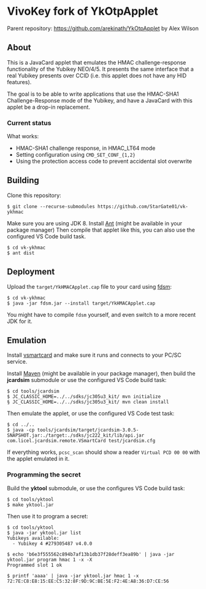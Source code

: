 # VivoKey fork of YkOtpApplet

Parent repository: https://github.com/arekinath/YkOtpApplet by Alex Wilson
## About

This is a JavaCard applet that emulates the HMAC challenge-response functionality of the Yubikey NEO/4/5. It presents the same interface that a real Yubikey presents over CCID (i.e. this applet does not have any HID features).

The goal is to be able to write applications that use the HMAC-SHA1 Challenge-Response mode of the Yubikey, and have a JavaCard with this applet be a drop-in replacement.

### Current status

What works:

 * HMAC-SHA1 challenge response, in HMAC_LT64 mode
 * Setting configuration using `CMD_SET_CONF_{1,2}`
 * Using the protection access code to prevent accidental slot overwrite

## Building

Clone this repository:

```
$ git clone --recurse-submodules https://github.com/StarGate01/vk-ykhmac
```

Make sure you are using JDK 8. Install [Ant](https://ant.apache.org/) (might be available in your package manager) Then compile that applet like this, you can also use the configured VS Code build task.

```
$ cd vk-ykhmac
$ ant dist
```

## Deployment

Upload the `target/YkHMACApplet.cap` file to your card using [fdsm](https://github.com/fidesmo/fdsm):

```
$ cd vk-ykhmac
$ java -jar fdsm.jar --install target/YkHMACApplet.cap
```

You might have to compile `fdsm` yourself, and even switch to a more recent JDK for it.

## Emulation

Install [vsmartcard](https://frankmorgner.github.io/vsmartcard/) and make sure it runs and connects to your PC/SC service. 

Install [Maven](https://maven.apache.org/) (might be available in your package manager), then build  the **jcardsim** submodule or use the configured VS Code build task:

```
$ cd tools/jcardsim
$ JC_CLASSIC_HOME=../../sdks/jc305u3_kit/ mvn initialize
§ JC_CLASSIC_HOME=../../sdks/jc305u3_kit/ mvn clean install

```

Then emulate the applet, or use the configured VS Code test task:

```
$ cd ../..
$ java -cp tools/jcardsim/target/jcardsim-3.0.5-SNAPSHOT.jar:./target:./sdks/jc222_kit/lib/api.jar com.licel.jcardsim.remote.VSmartCard test/jcardsim.cfg
```

If everything works, `pcsc_scan` should show a reader `Virtual PCD 00 00` with the applet emulated in it.

### Programming the secret

Build the **yktool** submodule, or use the configures VS Code build task:

```
$ cd tools/yktool
$ make yktool.jar
```

Then use it to program a secret:

```
$ cd tools/yktool
$ java -jar yktool.jar list
Yubikeys available:
  - Yubikey 4 #279305487 v4.0.0

$ echo 'b6e3f555562c894b7af13b1db37f28deff3ea89b' | java -jar yktool.jar program hmac 1 -x -X
Programmed slot 1 ok

$ printf 'aaaa' | java -jar yktool.jar hmac 1 -x
72:7E:C8:E8:15:EE:C5:32:8F:9D:9C:BE:5E:F2:4E:A8:36:D7:CE:56
```